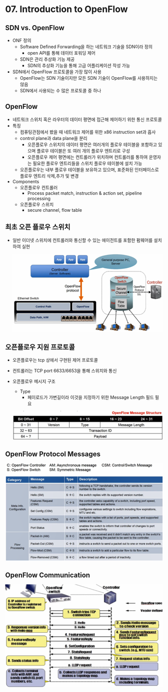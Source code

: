 # 07. Introduction to OpenFlow

## SDN vs. OpenFlow

- ONF 정의
  - Software Defined Forwarding을 하는 네트워크 기술을 SDN이라 정의
    - open API를 통해 데이터 포워딩 제어
  - SDN은 관리 추상화 기능 제공
    - SDN의 추상화 기능을 통해 고급 어플리케이션 작성 가능
- SDN에서 OpenFlow 프로토콜을 가장 많이 사용
  - OpenFlow는 SDN 기술이지만 모든 SDN 기술이 OpenFlow를 사용하지는 않음
  - SDN에서 사용되는 수 많은 프로토콜 중 하나



## OpenFlow

- 네트워크 스위치 혹은 라우터의 데이터 평면에 접근해 제어하기 위한 통신 프로토콜
- 특징
  - 컴퓨팅관점에서 봤을 때 네트워크 제어를 위한 x86 instruction set과 흡사
  - control plane과 data plane을 분리
    - 오픈플로우 스위치의 데이터 평면은 여러개의 플로우 테이블을 포함하고 있으며 플로우 테이블은 또 여러 개의 플로우 엔트리로 구성
    - 오픈플로우 제어 평면에는 컨트롤러가 위치하며 컨트롤러를 통하여 운영자는 필요한 플로우 엔트리들을 스위치 플로우 테이블에 설치 가능
  - 오픈플로우는 내부 플로우 테이블을 보유하고 있으며, 표준화된 인터페이스로 플로우 엔트리 삭제,추가 및 변경
- Components
  - 오픈플로우 컨트롤러
    - Process packet match, instruction & action set, pipeline processing
  - 오픈플로우 스위치
    - secure channel, flow table



## 최초 오픈 플로우 스위치

- 일반 이더넷 스위치에 컨트롤러와 통신할 수 있는 에이전트를 포함한 펌웨어를 설치하여 실현

  ![image-20210211162247090](images/image-20210211162247090.png)



## 오픈플로우 지원 프로토콜

- 오픈플로우는 tcp 상에서 구현된 제어 프로토콜

- 컨트롤러는 TCP port 6633/6653을 통해 스위치와 통신

- 오픈플로우 메시지 구조

  - Type
    - 페이로드가 가변길이라 이것을 지정하기 위한 Message Length 필드 필요

  ![image-20210211162516518](images/image-20210211162516518.png)



## OpenFlow Protocol Messages

![image-20210211162553017](images/image-20210211162553017.png)



## OpenFlow Communication

![image-20210211162640228](images/image-20210211162640228.png)